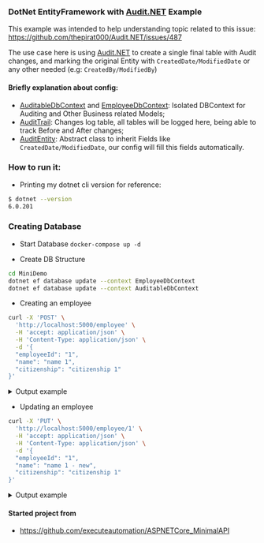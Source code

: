 ### DotNet EntityFramework with [Audit.NET](https://github.com/thepirat000/Audit.NET) Example

This example was intended to help understanding topic related to this issue: https://github.com/thepirat000/Audit.NET/issues/487

The use case here is using [Audit.NET](https://github.com/thepirat000/Audit.NET) to create a single final table with Audit changes, 
and marking the original Entity with `CreatedDate/ModifiedDate` or any other needed (e.g: `CreatedBy/ModifiedBy`)

#### Briefly explanation about config: 
* [AuditableDbContext](MiniDemo/Model/AuditableDbContext.cs) and [EmployeeDbContext](MiniDemo/Model/EmployeeDbContext.cs): Isolated DBContext for Auditing and Other Business related Models;
* [AuditTrail](MiniDemo/Model/AuditTrail.cs): Changes log table, all tables will be logged here, being able to track Before and After changes;
* [AuditEntity](MiniDemo/Model/AuditEntity.cs): Abstract class to inherit Fields like `CreatedDate/ModifiedDate`, our config will fill this fields automatically.

### How to run it:

* Printing my dotnet cli version for reference:
```bash
$ dotnet --version
6.0.201
```

### Creating Database
* Start Database
`docker-compose up -d`

* Create DB Structure
```bash
cd MiniDemo
dotnet ef database update --context EmployeeDbContext
dotnet ef database update --context AuditableDbContext
```

* Creating an employee
```bash
curl -X 'POST' \
  'http://localhost:5000/employee' \
  -H 'accept: application/json' \
  -H 'Content-Type: application/json' \
  -d '{
  "employeeId": "1",
  "name": "name 1",
  "citizenship": "citizenship 1"
}'
```
<details>
  <summary>Output example</summary>

## Heading
```json
{
    "Table": "Employee",
    "Name": "Employee",
    "PrimaryKey": {
        "EmployeeId": "1"
    },
    "Action": "Insert",
    "ColumnValues": {
        "EmployeeId": "1",
        "Citizenship": "citizenship 1",
        "Name": "name 1"
    },
    "Valid": true
}
```
</details>

* Updating an employee
```bash
curl -X 'PUT' \
  'http://localhost:5000/employee/1' \
  -H 'accept: application/json' \
  -H 'Content-Type: application/json' \
  -d '{
  "employeeId": "1",
  "name": "name 1 - new",
  "citizenship": "citizenship 1"
}'
```
<details>
  <summary>Output example</summary>

## Heading
```json
{
  "Table": "Employee",
  "Name": "Employee",
  "PrimaryKey": {
    "EmployeeId": "1"
  },
  "Action": "Update",
  "Changes": [
    {
      "ColumnName": "Citizenship",
      "OriginalValue": "citizenship 1",
      "NewValue": "citizenship 1"
    },
    {
      "ColumnName": "Name",
      "OriginalValue": "name 1",
      "NewValue": "name 1 - new"
    }
  ],
  "ColumnValues": {
    "EmployeeId": "1",
    "Citizenship": "citizenship 1",
    "Name": "name 1 - new"
  },
  "Valid": true
}
```
</details>

#### Started project from
* https://github.com/executeautomation/ASPNETCore_MinimalAPI
